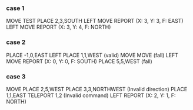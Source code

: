 ### case 1 ###
MOVE
TEST
PLACE 2,3,SOUTH
LEFT
MOVE
REPORT
(X: 3, Y: 3, F: EAST)
LEFT
MOVE
REPORT
(X: 3, Y: 4, F: NORTH)

### case 2 ###
PLACE -1,0,EAST
LEFT
PLACE 1,1,WEST (valid)
MOVE
MOVE (fall)
LEFT
MOVE
REPORT
(X: 0, Y: 0, F: SOUTH)
PLACE 5,5,WEST (fall)

### case 3 ###
MOVE
PLACE 2,5,WEST
PLACE 3,3,NORTHWEST (Invalid direction)
PLACE 1,1,EAST
TELEPORT 1,2 (Invalid command)
LEFT
REPORT
(X: 2, Y: 1, F: NORTH)